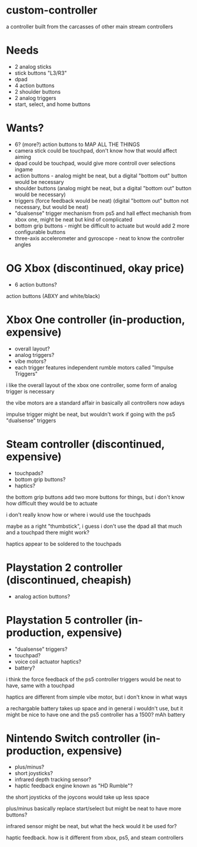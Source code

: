 # custom-controller
a controller built from the carcasses of other main stream controllers

# Needs
* 2 analog sticks
* stick buttons "L3/R3"
* dpad
* 4 action buttons
* 2 shoulder buttons
* 2 analog triggers
* start, select, and home buttons

# Wants?
* 6? (more?) action buttons to MAP ALL THE THINGS
* camera stick could be touchpad, don't know how that would affect aiming
* dpad could be touchpad, would give more controll over selections ingame
* action buttons - analog might be neat, but a digital "bottom out" button would be necessary
* shoulder buttons (analog might be neat, but a digital "bottom out" button would be necessary)
* triggers (force feedback would be neat) (digital "bottom out" button not necessary, but would be neat)
* "dualsense" trigger mechanism from ps5 and hall effect mechanish from xbox one, might be neat but kind of complicated
* bottom grip buttons - might be difficult to actuate but would add 2 more configurable buttons
* three-axis accelerometer and gyroscope - neat to know the controller angles

# OG Xbox (discontinued, okay price)
* 6 action buttons?

action buttons (ABXY and white/black)

# Xbox One controller (in-production, expensive)
* overall layout?
* analog triggers?
* vibe motors?
* each trigger features independent rumble motors called "Impulse Triggers"

i like the overall layout of the xbox one controller, some form of analog trigger is necessary

the vibe motors are a standard affair in basically all controllers now adays

impulse trigger might be neat, but wouldn't work if going with the ps5 "dualsense" triggers

# Steam controller (discontinued, expensive)
* touchpads?
* bottom grip buttons?
* haptics?

the bottom grip buttons add two more buttons for things, but i don't know how difficult they would be to actuate

i don't really know how or where i would use the touchpads

maybe as a right "thumbstick", i guess i don't use the dpad all that much and a touchpad there might work?

haptics appear to be soldered to the touchpads

# Playstation 2 controller (discontinued, cheapish)
* analog action buttons?

# Playstation 5 controller (in-production, expensive)
* "dualsense" triggers?
* touchpad?
* voice coil actuator haptics?
* battery?

i think the force feedback of the ps5 controller triggers would be neat to have, same with a touchpad

haptics are different from simple vibe motor, but i don't know in what ways

a rechargable battery takes up space and in general i wouldn't use, but it might be nice to have one and the ps5 controller has a 1500? mAh battery

# Nintendo Switch controller (in-production, expensive)
* plus/minus?
* short joysticks?
* infrared depth tracking sensor?
* haptic feedback engine known as "HD Rumble"?

the short joysticks of the joycons would take up less space

plus/minus basically replace start/select but might be neat to have more buttons?

infrared sensor might be neat, but what the heck would it be used for?

haptic feedback. how is it different from xbox, ps5, and steam controllers